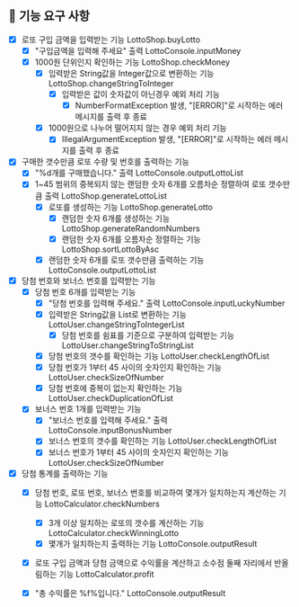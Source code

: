 ## 🚀 기능 요구 사항

- [x] 로또 구입 금액을 입력받는 기능 LottoShop.buyLotto
    - [x] "구입금액을 입력해 주세요" 출력 LottoConsole.inputMoney 
    - [x] 1000원 단위인지 확인하는 기능 LottoShop.checkMoney
        - [x] 입력받은 String값을 Integer값으로 변환하는 기능 LottoShop.changeStringToInteger
          - [x] 입력받은 값이 숫자값이 아닌경우 예외 처리 기능
            - [x] NumberFormatException 발생, "[ERROR]"로 시작하는 에러 메시지를 출력 후 종료
        - [x] 1000원으로 나누어 떨어지지 않는 경우 예외 처리 기능
            - [x] IllegalArgumentException 발생, "[ERROR]"로 시작하는 에러 메시지를 출력 후 종료
- [x] 구매한 갯수만큼 로또 수량 및 번호를 출력하는 기능 
    - [x] "%d개를 구매했습니다." 출력 LottoConsole.outputLottoList
    - [x] 1~45 범위의 중복되지 않는 랜덤한 숫자 6개를 오름차순 정렬하여 로또 갯수만큼 출력 LottoShop.generateLottoList
        - [x] 로또를 생성하는 기능 LottoShop.generateLotto
            - [x] 랜덤한 숫자 6개를 생성하는 기능 LottoShop.generateRandomNumbers
            - [x] 랜덤한 숫자 6개를 오름차순 정렬하는 기능 LottoShop.sortLottoByAsc
      - [x] 랜덤한 숫자 6개를 로또 갯수만큼 출력하는 기능 LottoConsole.outputLottoList
- [x] 당첨 번호와 보너스 번호를 입력받는 기능 
    - [x] 당첨 번호 6개를 입력받는 기능 
        - [x] "당첨 번호를 입력해 주세요." 출력 LottoConsole.inputLuckyNumber
        - [x] 입력받은 String값을 List<Integer>로 변환하는 기능 LottoUser.changeStringToIntegerList
            - [x] 당첨 번호를 쉼표를 기준으로 구분하여 입력받는 기능 LottoUser.changeStringToStringList
        - [x] 당첨 번호의 갯수를 확인하는 기능 LottoUser.checkLengthOfList
        - [x] 당첨 번호가 1부터 45 사이의 숫자인지 확인하는 기능 LottoUser.checkSizeOfNumber
        - [x] 당첨 번호에 중복이 없는지 확인하는 기능 LottoUser.checkDuplicationOfList
    - [x] 보너스 번호 1개를 입력받는 기능 
        - [x] "보너스 번호를 입력해 주세요." 출력 LottoConsole.inputBonusNumber
        - [x] 보너스 번호의 갯수를 확인하는 기능 LottoUser.checkLengthOfList
        - [x] 보너스 번호가 1부터 45 사이의 숫자인지 확인하는 기능 LottoUser.checkSizeOfNumber
- [x] 당첨 통계를 출력하는 기능 
    - [x] 당첨 번호, 로또 번호, 보너스 번호를 비교하여 몇개가 일치하는지 계산하는 기능 LottoCalculator.checkNumbers
      - [x] 3개 이상 일치하는 로또의 갯수를 계산하는 기능 LottoCalculator.checkWinningLotto
      - [x] 몇개가 일치하는지 출력하는 기능 LottoConsole.outputResult 
    - [x] 로또 구입 금액과 당첨 금액으로 수익률을 계산하고 소수점 둘째 자리에서 반올림하는 기능 LottoCalculator.profit
    - [x] "총 수익률은 %f%입니다." LottoConsole.outputResult
    
